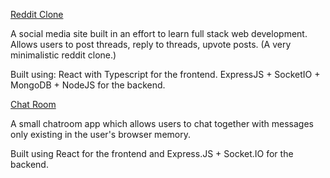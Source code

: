 [Reddit Clone](http://domz.me/frontend)

A social media site built in an effort to learn full stack web development. Allows users to post threads, reply to threads, upvote posts. (A very minimalistic reddit clone.)

Built using: 
  React with Typescript for the frontend.
  ExpressJS + SocketIO + MongoDB + NodeJS for the backend.

[Chat Room](http://domz.me/chat-client)

A small chatroom app which allows users to chat together with messages only existing in the user's browser memory.

Built using React for the frontend and Express.JS + Socket.IO for the backend. 

